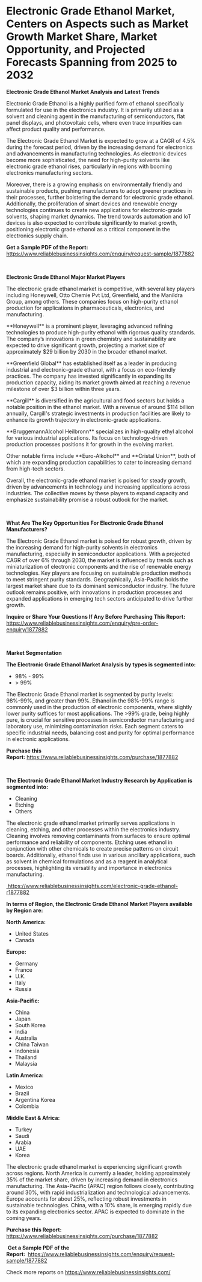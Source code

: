 <p><h1>Electronic Grade Ethanol Market, Centers on Aspects such as Market Growth Market Share, Market Opportunity, and Projected Forecasts Spanning from 2025 to 2032</h1></p><p><strong>Electronic Grade Ethanol Market Analysis and Latest Trends</strong></p>
<p><p>Electronic Grade Ethanol is a highly purified form of ethanol specifically formulated for use in the electronics industry. It is primarily utilized as a solvent and cleaning agent in the manufacturing of semiconductors, flat panel displays, and photovoltaic cells, where even trace impurities can affect product quality and performance. </p><p>The Electronic Grade Ethanol Market is expected to grow at a CAGR of 4.5% during the forecast period, driven by the increasing demand for electronics and advancements in manufacturing technologies. As electronic devices become more sophisticated, the need for high-purity solvents like electronic grade ethanol rises, particularly in regions with booming electronics manufacturing sectors. </p><p>Moreover, there is a growing emphasis on environmentally friendly and sustainable products, pushing manufacturers to adopt greener practices in their processes, further bolstering the demand for electronic grade ethanol. Additionally, the proliferation of smart devices and renewable energy technologies continues to create new applications for electronic-grade solvents, shaping market dynamics. The trend towards automation and IoT devices is also expected to contribute significantly to market growth, positioning electronic grade ethanol as a critical component in the electronics supply chain.</p></p>
<p><strong>Get a Sample PDF of the Report:&nbsp;</strong> <a href="https://www.reliablebusinessinsights.com/enquiry/request-sample/1877882?utm_campaign=2099&utm_medium=2&utm_source=Github&utm_content=ia&utm_term=04022025&utm_id=electronic-grade-ethanol">https://www.reliablebusinessinsights.com/enquiry/request-sample/1877882</a></p>
<p>&nbsp;</p>
<p><strong>Electronic Grade Ethanol Major Market Players</strong></p>
<p><p>The electronic grade ethanol market is competitive, with several key players including Honeywell, Otto Chemie Pvt Ltd, Greenfield, and the Manildra Group, among others. These companies focus on high-purity ethanol production for applications in pharmaceuticals, electronics, and manufacturing.</p><p>**Honeywell** is a prominent player, leveraging advanced refining technologies to produce high-purity ethanol with rigorous quality standards. The company’s innovations in green chemistry and sustainability are expected to drive significant growth, projecting a market size of approximately $29 billion by 2030 in the broader ethanol market.</p><p>**Greenfield Global** has established itself as a leader in producing industrial and electronic-grade ethanol, with a focus on eco-friendly practices. The company has invested significantly in expanding its production capacity, aiding its market growth aimed at reaching a revenue milestone of over $3 billion within three years.</p><p>**Cargill** is diversified in the agricultural and food sectors but holds a notable position in the ethanol market. With a revenue of around $114 billion annually, Cargill's strategic investments in production facilities are likely to enhance its growth trajectory in electronic-grade applications.</p><p>**BruggemannAlcohol Heilbronn** specializes in high-quality ethyl alcohol for various industrial applications. Its focus on technology-driven production processes positions it for growth in the evolving market.</p><p>Other notable firms include **Euro-Alkohol** and **Cristal Union**, both of which are expanding production capabilities to cater to increasing demand from high-tech sectors.</p><p>Overall, the electronic-grade ethanol market is poised for steady growth, driven by advancements in technology and increasing applications across industries. The collective moves by these players to expand capacity and emphasize sustainability promise a robust outlook for the market.</p></p>
<p>&nbsp;</p>
<p><strong>What Are The Key Opportunities For Electronic Grade Ethanol Manufacturers?</strong></p>
<p><p>The Electronic Grade Ethanol market is poised for robust growth, driven by the increasing demand for high-purity solvents in electronics manufacturing, especially in semiconductor applications. With a projected CAGR of over 6% through 2030, the market is influenced by trends such as miniaturization of electronic components and the rise of renewable energy technologies. Key players are focusing on sustainable production methods to meet stringent purity standards. Geographically, Asia-Pacific holds the largest market share due to its dominant semiconductor industry. The future outlook remains positive, with innovations in production processes and expanded applications in emerging tech sectors anticipated to drive further growth.</p></p>
<p><strong>Inquire or Share Your Questions If Any Before Purchasing This Report:</strong> <a href="https://www.reliablebusinessinsights.com/enquiry/pre-order-enquiry/1877882?utm_campaign=2099&utm_medium=2&utm_source=Github&utm_content=ia&utm_term=04022025&utm_id=electronic-grade-ethanol">https://www.reliablebusinessinsights.com/enquiry/pre-order-enquiry/1877882</a></p>
<p>&nbsp;</p>
<p><strong>Market Segmentation</strong></p>
<p><strong>The Electronic Grade Ethanol Market Analysis by types is segmented into:</strong></p>
<p><ul><li>98% - 99%</li><li>> 99%</li></ul></p>
<p><p>The Electronic Grade Ethanol market is segmented by purity levels: 98%-99%, and greater than 99%. Ethanol in the 98%-99% range is commonly used in the production of electronic components, where slightly lower purity suffices for most applications. The >99% grade, being highly pure, is crucial for sensitive processes in semiconductor manufacturing and laboratory use, minimizing contamination risks. Each segment caters to specific industrial needs, balancing cost and purity for optimal performance in electronic applications.</p></p>
<p><strong>Purchase this Report:&nbsp;</strong><a href="https://www.reliablebusinessinsights.com/purchase/1877882?utm_campaign=2099&utm_medium=2&utm_source=Github&utm_content=ia&utm_term=04022025&utm_id=electronic-grade-ethanol">https://www.reliablebusinessinsights.com/purchase/1877882</a></p>
<p>&nbsp;</p>
<p><strong>The Electronic Grade Ethanol Market Industry Research by Application is segmented into:</strong></p>
<p><ul><li>Cleaning</li><li>Etching</li><li>Others</li></ul></p>
<p><p>The electronic grade ethanol market primarily serves applications in cleaning, etching, and other processes within the electronics industry. Cleaning involves removing contaminants from surfaces to ensure optimal performance and reliability of components. Etching uses ethanol in conjunction with other chemicals to create precise patterns on circuit boards. Additionally, ethanol finds use in various ancillary applications, such as solvent in chemical formulations and as a reagent in analytical processes, highlighting its versatility and importance in electronics manufacturing.</p></p>
<p><a href="https://www.reliablebusinessinsights.com/electronic-grade-ethanol-r1877882?utm_campaign=2099&utm_medium=2&utm_source=Github&utm_content=ia&utm_term=04022025&utm_id=electronic-grade-ethanol">&nbsp;https://www.reliablebusinessinsights.com/electronic-grade-ethanol-r1877882</a></p>
<p><strong>In terms of Region, the Electronic Grade Ethanol Market Players available by Region are:</strong></p>
<p>
    <p> <strong> North America: </strong>
        <ul>
            <li>United States</li>
            <li>Canada</li>
        </ul>
        </p> 
    <p> <strong> Europe: </strong>
        <ul>
            <li>Germany</li>
            <li>France</li>
            <li>U.K.</li>
            <li>Italy</li>
            <li>Russia</li>
        </ul>
        </p> 
    <p> <strong> Asia-Pacific: </strong>
        <ul>
            <li>China</li>
            <li>Japan</li>
            <li>South Korea</li>
            <li>India</li>
            <li>Australia</li>
            <li>China Taiwan</li>
            <li>Indonesia</li>
            <li>Thailand</li>
            <li>Malaysia</li>
        </ul>
        </p> 
    <p> <strong> Latin America: </strong>
        <ul>
            <li>Mexico</li>
            <li>Brazil</li>
            <li>Argentina Korea</li>
            <li>Colombia</li>
        </ul>
        </p> 
    <p> <strong> Middle East & Africa: </strong>
        <ul>
            <li>Turkey</li>
            <li>Saudi</li>
            <li>Arabia</li>
            <li>UAE</li>
            <li>Korea</li>
        </ul>
    </p>
    </p>
<p><p>The electronic grade ethanol market is experiencing significant growth across regions. North America is currently a leader, holding approximately 35% of the market share, driven by increasing demand in electronics manufacturing. The Asia-Pacific (APAC) region follows closely, contributing around 30%, with rapid industrialization and technological advancements. Europe accounts for about 25%, reflecting robust investments in sustainable technologies. China, with a 10% share, is emerging rapidly due to its expanding electronics sector. APAC is expected to dominate in the coming years.</p></p>
<p><strong>Purchase this Report: </strong><a href="https://www.reliablebusinessinsights.com/purchase/1877882?utm_campaign=2099&utm_medium=2&utm_source=Github&utm_content=ia&utm_term=04022025&utm_id=electronic-grade-ethanol">https://www.reliablebusinessinsights.com/purchase/1877882</a></p>
<p>&nbsp;<strong>Get a Sample PDF of the Report:&nbsp;&nbsp;</strong><a href="https://www.reliablebusinessinsights.com/enquiry/request-sample/1877882?utm_campaign=2099&utm_medium=2&utm_source=Github&utm_content=ia&utm_term=04022025&utm_id=electronic-grade-ethanol">https://www.reliablebusinessinsights.com/enquiry/request-sample/1877882</a></p>
<p><strong></strong></p>
<p>Check more reports on <a href="https://www.reliablebusinessinsights.com/?utm_campaign=2099&utm_medium=2&utm_source=Github&utm_content=ia&utm_term=04022025&utm_id=electronic-grade-ethanol">https://www.reliablebusinessinsights.com/</a></p>
